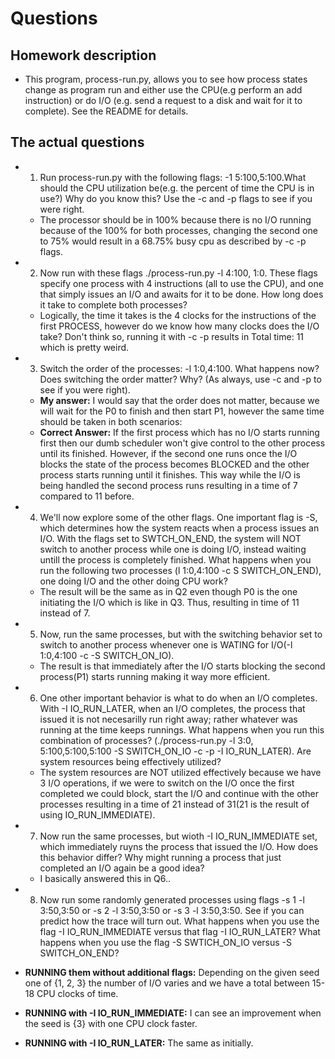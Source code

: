 # Questions

## Homework description

- This program, process-run.py, allows you to see how process states change as program run and either use the CPU(e.g perform an add instruction) or do I/O (e.g. send a request to a disk and wait for it to complete). See the README for details.

## The actual questions

* 1. Run process-run.py with the following flags: -1 5:100,5:100.What should the CPU utilization be(e.g. the percent of time the CPU is in use?) Why do you know this? Use the -c and -p flags to see if you were right.
  * The processor should be in 100% because there is no I/O running because of the 100% for both processes, changing the second one to 75% would result in a 68.75% busy cpu as described by -c -p flags.

* 2. Now run with these flags ./process-run.py -l 4:100, 1:0. These flags specify one process with 4 instructions (all to use the CPU), and one that simply issues an I/O and awaits for it to be done. How long does it take to complete both processes?
  * Logically, the time it takes is the 4 clocks for the instructions of the first PROCESS, however do we know how many clocks does the I/O take? Don't think so, running it with -c -p results in Total time: 11 which is pretty weird.

* 3. Switch the order of the processes: -l 1:0,4:100. What happens now?Does switching the order matter? Why? (As always, use -c and -p to see if you were right).
  * **My answer:** I would say that the order does not matter, because we will wait for the P0 to finish and then start P1, however the same time should be taken in both scenarios:
  * **Correct Answer:** If the first process which has no I/O starts running first then our dumb scheduler won't give control to the other process until its finished. However, if the second one runs once the I/O blocks the state of the process becomes BLOCKED and the other process starts running until it finishes. This way while the I/O is being handled the second process runs resulting in a time of 7 compared to 11 before.

* 4. We'll now explore some of the other flags. One important flag is -S, which determines how the system reacts when a process issues an I/O. With the flags set to SWTCH_ON_END, the system will NOT switch to another process while one is doing I/O, instead waiting untill the process is completely finished. What happens when you run the following two processes (l 1:0,4:100 -c S SWITCH_ON_END), one doing I/O and the other doing CPU work?
  * The result will be the same as in Q2 even though P0 is the one initiating the I/O which is like in Q3. Thus, resulting in time of 11 instead of 7.

* 5. Now, run the same processes, but with the switching behavior set to switch to another process whenever one is WATING for I/O(-l 1:0,4:100 -c -S SWITCH_ON_IO).
  * The result is that immediately after the I/O starts blocking the second process(P1) starts running making it way more efficient.

* 6. One other important behavior is what to do when an I/O completes. With -I IO_RUN_LATER, when an I/O completes, the process that issued it is not necesarilly run right away; rather whatever was running at the time keeps runnings. What happens when you run this combination of processes? (./process-run.py -l 3:0, 5:100,5:100,5:100 -S SWITCH_ON_IO -c -p -I IO_RUN_LATER). Are system resources being effectively utilized?
  * The system resources are NOT utilized effectively because we have 3 I/O operations, if we were to switch on the I/O once the first completed we could block, start the I/O and continue with the other processes resulting in a time of 21 instead of 31(21 is the result of using IO_RUN_IMMEDIATE).

 * 7. Now run the same processes, but wioth -I IO_RUN_IMMEDIATE set, which immediately ruyns the process that issued the I/O. How does this behavior differ? Why might running a process that just completed an I/O again be a good idea?
   * I basically answered this in Q6..

 * 8. Now run some randomly generated processes using flags -s 1 -l 3:50,3:50 or -s 2 -l 3:50,3:50 or -s 3 -l 3:50,3:50. See if you can predict how the trace will turn out. What happens when you use the flag -I IO_RUN_IMMEDIATE versus that flag -I IO_RUN_LATER? What happens when you use the flag -S SWTICH_ON_IO versus -S SWITCH_ON_END?
  * **RUNNING them without additional flags:** Depending on the given seed one of {1, 2, 3} the number of I/O varies and we have a total between 15-18 CPU clocks of time.
  * **RUNNING with -I IO_RUN_IMMEDIATE:** I can see an improvement when the seed is {3} with one CPU clock faster.
  * **RUNNING with -I IO_RUN_LATER:** The same as initially.
